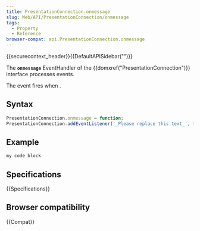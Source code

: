 ```yaml
---
title: PresentationConnection.onmessage
slug: Web/API/PresentationConnection/onmessage
tags:
  - Property
  - Reference
browser-compat: api.PresentationConnection.onmessage
---
```

{{securecontext_header}}{{DefaultAPISidebar("")}}

The **`onmessage`** EventHandler of the {{domxref("PresentationConnection")}} interface processes  events.

The  event fires when .

## Syntax

```js
PresentationConnection.onmessage = function;
PresentationConnection.addEventListener('_Please replace this text_', function);
```

## Example

```js
my code block
```

## Specifications

{{Specifications}}

## Browser compatibility

{{Compat}}

